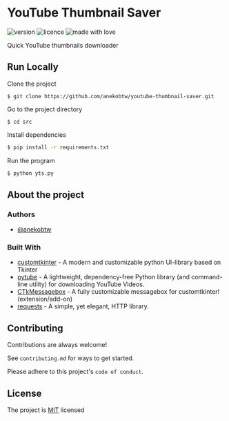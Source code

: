 
# YouTube Thumbnail Saver
![version](https://img.shields.io/badge/Project_version-2.0.0-blue)
![licence](https://img.shields.io/badge/License-MIT-green)
![made with love](https://img.shields.io/badge/Made_with-Love-red)
 
Quick YouTube thumbnails downloader
## Run Locally
Clone the project

```
$ git clone https://github.com/anekobtw/youtube-thumbnail-saver.git
```

Go to the project directory

```
$ cd src
```

Install dependencies

```bash
$ pip install -r requirements.txt
```

Run the program

```bash
$ python yts.py
```
## About the project
### Authors

- [@anekobtw](https://www.github.com/anekobtw) 
 ### Built With
- [customtkinter](https://github.com/TomSchimansky/CustomTkinter) - A modern and customizable python UI-library based on Tkinter 
- [pytube](https://github.com/pytube/pytube) -  A lightweight, dependency-free Python library (and command-line utility) for downloading YouTube Videos.
- [CTkMessagebox](https://github.com/Akascape/CTkMessagebox) -  A fully customizable messagebox for customtkinter! (extension/add-on)
- [requests](https://github.com/psf/requests) - A simple, yet elegant, HTTP library.
## Contributing
Contributions are always welcome!

See `contributing.md` for ways to get started.

Please adhere to this project's `code of conduct`.
## License
The project is [MIT](https://choosealicense.com/licenses/mit/) licensed
